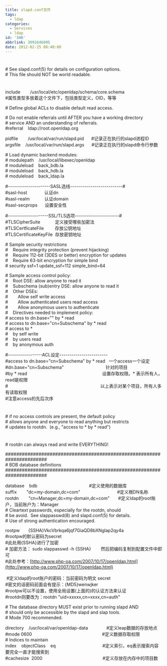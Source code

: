 ```yaml
---
title: slapd.conf文件
tags:
  - ldap
categories:
  - Services
  - ldap
id: '346'
abbrlink: 3091646095
date: 2012-02-25 08:40:00
---
```


#  
\# See slapd.conf(5) for details on configuration options.  
\# This file should NOT be world readable.  
#  
include        /usr/local/etc/openldap/schema/core.schema   
#属性类型多放着这个文件下，包括类型定义，OID，等等  
  
\# Define global ACLs to disable default read access.  
  
\# Do not enable referrals until AFTER you have a working directory  
\# service AND an understanding of referrals.  
#referral    ldap://root.openldap.org  
  
pidfile        /usr/local/var/run/slapd.pid      #记录正在执行的slapd进程ID  
argsfile    /usr/local/var/run/slapd.args      #记录正在执行的slapd命令行参数  
  
\# Load dynamic backend modules:  
\# modulepath    /usr/local/libexec/openldap  
\# moduleload    back\_bdb.la  
\# moduleload    back\_hdb.la  
\# moduleload    back\_ldap.la  
  
#---------------------SASL选线--------------------------#  
#sasl-host              认证dn  
#sasl-realm            认证domain  
#sasl-secprops      设置安全性  
  
  
#--------------------SSL/TLS选项----------------------#  
#TLSCipherSuite            定义接受哪些加密法  
#TLSCertficateFile         存放公钥地址  
#TLSCertificateKeyFile  存放密钥地址  
  
  
\# Sample security restrictions  
#    Require integrity protection (prevent hijacking)  
#    Require 112-bit (3DES or better) encryption for updates  
#    Require 63-bit encryption for simple bind  
\# security ssf=1 update\_ssf=112 simple\_bind=64  
  
\# Sample access control policy:  
#    Root DSE: allow anyone to read it  
#    Subschema (sub)entry DSE: allow anyone to read it  
#    Other DSEs:  
#        Allow self write access  
#        Allow authenticated users read access  
#        Allow anonymous users to authenticate  
#    Directives needed to implement policy:  
\# access to dn.base="" by \* read  
\# access to dn.base="cn=Subschema" by \* read  
\# access to \*  
#    by self write  
#    by users read  
#    by anonymous auth  
  
#-----------------ACL设定------------------------  
#access to dn.base="cn=Subschema" by \* read   一个access一个设定  
#dn.base="cn=Subschema"                                  针对的项目  
#by \* read                                                             设置存取权限。\* 表示所有人，read是权限  
#                                                                           以上表示对某个项目，所有人多有读取权限  
#注意access的先后次序  
  
#  
\# if no access controls are present, the default policy  
\# allows anyone and everyone to read anything but restricts  
\# updates to rootdn.  (e.g., "access to \* by \* read")  
#  
\# rootdn can always read and write EVERYTHING!  
  
#######################################################################  
\# BDB database definitions  
#######################################################################  
  
database    bdb                                          #定义使用的数据库  
suffix        "dc=my-domain,dc=com"                              #定义根DN名称  
rootdn        "cn=Manager,dc=my-domain,dc=com"       #定义ldap的root账户，当前账户为：Manager  
\# Cleartext passwords, especially for the rootdn, should  
\# be avoid.  See slappasswd(8) and slapd.conf(5) for details.  
\# Use of strong authentication encouraged.  
  
rootpw       {SSHA}VkcVbrkqa6jqf7GiaQD8bXNglap2qy4a  
#rootpw的默认密码为secret  
#此处用{SSHA}进行了加密  
\# 加密方法： sudo slappasswd -h {SSHA}        然后把编码复制到配置文件中即可  
#此处参考：[http://www.php-oa.com/2007/10/17/openldap.html](http://www.php-oa.com/2007/10/17/openldap.html)   
                
 #定义ldap的root账户的密码：当前密码为明文 secret  
#密文的话密码前面会有提示：{MD5}wenwjker  
#rootpw可以不设置，使用全局设置(上面的)的认证方法来认证  
#rootdn则要改为：rootdn "uid=xxxxx,cn=xxxx,cn=auth"  
  
  
\# The database directory MUST exist prior to running slapd AND  
\# should only be accessible by the slapd and slap tools.  
\# Mode 700 recommended.  
  
directory    /usr/local/var/openldap-data               #定义leap数据的存放地点  
#mode 0600                                                         #定义数据存取权限  
\# Indices to maintain  
index    objectClass    eq                                      #定义索引，eq表示搜索内容要完全一直才能搜索到  
#cachesize  2000                                                 #定义存放在内存中的项目数
